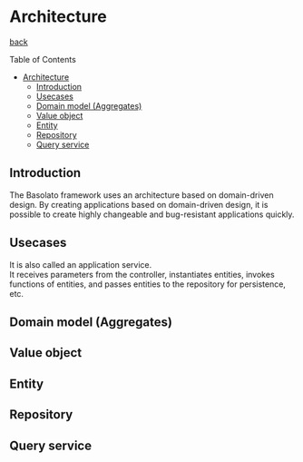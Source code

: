 Architecture
===
[back](../../README.md)

Table of Contents

<!--ts-->
   * [Architecture](#architecture)
      * [Introduction](#introduction)
      * [Usecases](#usecases)
      * [Domain model (Aggregates)](#domain-model-aggregates)
      * [Value object](#value-object)
      * [Entity](#entity)
      * [Repository](#repository)
      * [Query service](#query-service)

<!-- Added by: root, at: Sat Sep 18 06:55:32 UTC 2021 -->

<!--te-->

## Introduction
The Basolato framework uses an architecture based on domain-driven design. By creating applications based on domain-driven design, it is possible to create highly changeable and bug-resistant applications quickly.

## Usecases
It is also called an application service.  
It receives parameters from the controller, instantiates entities, invokes functions of entities, and passes entities to the repository for persistence, etc.

## Domain model (Aggregates)

## Value object

## Entity

## Repository

## Query service
